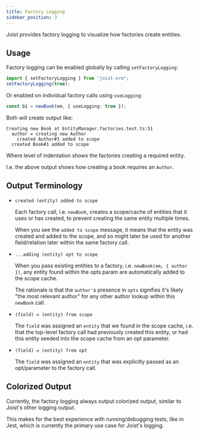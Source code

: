 ```yaml
---
title: Factory Logging
sidebar_position: 3
---
```


Joist provides factory logging to visualize how factories create entities.

## Usage

Factory logging can be enabled globally by calling `setFactoryLogging`:

```ts
import { setFactoryLogging } from "joist-orm";
setFactoryLogging(true);
```

Or enabled on individual factory calls using `useLogging`:

```ts
const b1 = newBook(em, { useLogging: true });
```

Both will create output like:

```
Creating new Book at EntityManager.factories.test.ts:51
  author = creating new Author
    created Author#1 added to scope
  created Book#1 added to scope
```

Where level of indentation shows the factories creating a required entity.

I.e. the above output shows how creating a book requires an `Author`.

## Output Terminology

- `created (entity) added to scope`

   Each factory call, i.e. `newBook`, creates a scope/cache of entities that it uses or has created, to prevent creating the same entity multiple times.

   When you see the `added to scope` message, it means that the entity was created and added to the scope, and so might later be used for another field/relation later within the same factory call.

- `...adding (entity) opt to scope`

   When you pass existing entities to a factory, i.e. `newBook(em, { author })`, any entity found within the opts param are automatically added to the scope cache.

   The rationale is that the `author'`s presence in `opts` signifies it's likely "the most relevant author" for any other author lookup within this `newBook` call.

- `(field) = (entity) from scope`

   The `field` was assigned an `entity` that we found in the scope cache, i.e. that the top-level factory call had previously created this entity, or had this entity seeded into the scope cache from an opt parameter.

- `(field) = (entity) from opt`

   The `field` was assigned an `entity` that was explicitly passed as an opt/parameter to the factory call.

## Colorized Output

Currently, the factory logging always output colorized output, similar to Joist's other logging output.

This makes for the best experience with running/debugging tests, like in Jest, which is currently the primary use case for Joist's logging.

